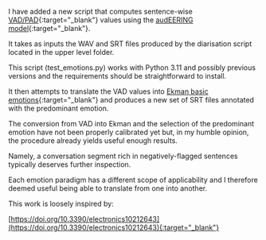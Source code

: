 I have added a new script that computes sentence-wise  [VAD/PAD](https://en.wikipedia.org/wiki/PAD_emotional_state_model){:target="_blank"} values using the [audEERING model](https://huggingface.co/audeering/wav2vec2-large-robust-12-ft-emotion-msp-dim){:target="_blank"}. 

It takes as inputs the WAV and SRT files produced by the diarisation script located in the upper level folder. 

This script (test_emotions.py) works with Python 3.11 and possibly previous versions and the requirements should be straightforward to install.

It then attempts to translate the VAD values into [Ekman basic emotions](https://www.paulekman.com/universal-emotions/){:target="_blank"} and produces a new set of SRT files annotated with the predominant emotion.

The conversion from VAD into Ekman and the selection of the predominant emotion have not been properly calibrated yet but, in my humble opinion, the procedure already yields useful enough results.

Namely, a conversation segment rich in negatively-flagged sentences typically deserves further inspection.

Each emotion paradigm has a different scope of applicability and I therefore deemed useful being able to translate from one into another.

This work is loosely inspired by:

[https://doi.org/10.3390/electronics10212643](https://doi.org/10.3390/electronics10212643){:target="_blank"}
